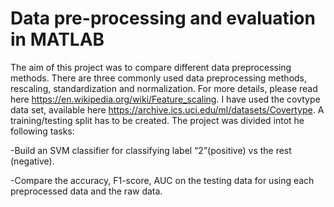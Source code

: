 # Data pre-processing and evaluation in MATLAB
The aim of this project was to compare different data preprocessing methods. There are three commonly
used data preprocessing methods, rescaling, standardization and normalization. For more details,
please read here https://en.wikipedia.org/wiki/Feature_scaling. I have used the covtype data set, available here https://archive.ics.uci.edu/ml/datasets/Covertype. A training/testing split has to be created. The project was divided intot he following tasks:

-Build an SVM classifier for classifying label “2”(positive) vs the rest (negative). 

-Compare the accuracy, F1-score, AUC on the testing data for using each preprocessed
data and the raw data.
